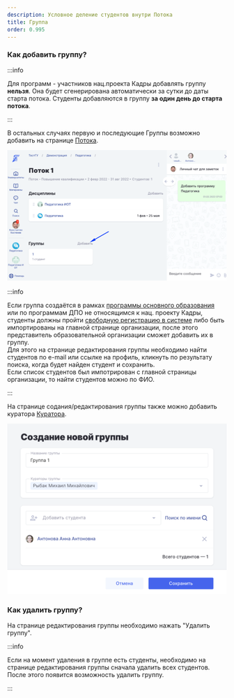 ```yaml
---
description: Условное деление студентов внутри Потока
title: Группа
order: 0.995
---
```


### Как добавить группу?

:::info 

Для программ - участников нац.проекта Кадры добавлять группу **нельзя**. Она будет сгенерирована автоматически за сутки до даты старта потока. Студенты добавляются в группу **за один день до старта потока**.

:::

В остальных случаях первую и последующие Группы возможно добавить  на странице [Потока](./potok).

![](<../.gitbook/assets/image (11) (1) (1).png>)

:::info 

Если группа создаётся в рамках [программы основного образования](./README/programma-osnovnogo-obrazovaniya/_index) или по программам ДПО не относящимся к нац. проекту Кадры, студенты должны пройти [свободную регистрацию в системе](./../roli-v-sisteme/registraciya) либо быть импортированы на главной странице организации,  после этого  представитель образовательной организации  сможет добавить их в группу. \
Для этого на странице редактирования группы необходимо найти студентов по e-mail или ссылке на профиль, кликнуть по результату поиска, когда будет найден студент и сохранить.\
Если список студентов был импотрирован с главной страницы организации, то найти студентов можно по ФИО.

:::

На странице  содания/редактирования группы также можно добавить куратора [Куратора](./../instrukcii-po-rabote/kuratory/naznachenie-roli).

![](<../.gitbook/assets/image (211).png>)

### Как удалить группу?

На странице редактирования группы необходимо нажать "Удалить группу".

:::info 

Если на момент удаления в группе есть студенты, необходимо на странице редактирования группы сначала удалить всех студентов. После этого появится возможность удалить группу.

:::